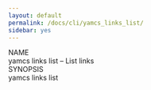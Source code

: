 ```yaml
---
layout: default
permalink: /docs/cli/yamcs_links_list/
sidebar: yes
---
```


<div class="man-title">NAME</div>
<div class="man-section">
    yamcs links list &ndash; List links
</div>

<div class="man-title">SYNOPSIS</div>
<div class="man-synopsis">
    yamcs links list
</div>
